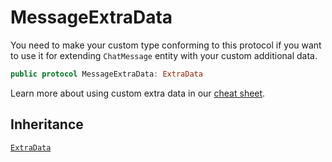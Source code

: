# MessageExtraData

You need to make your custom type conforming to this protocol if you want to use it for extending `ChatMessage` entity with
your custom additional data.

``` swift
public protocol MessageExtraData: ExtraData 
```

Learn more about using custom extra data in our [cheat sheet](https://github.com/GetStream/stream-chat-swift/wiki/Cheat-Sheet#working-with-extra-data).

## Inheritance

[`ExtraData`](/ExtraData)
